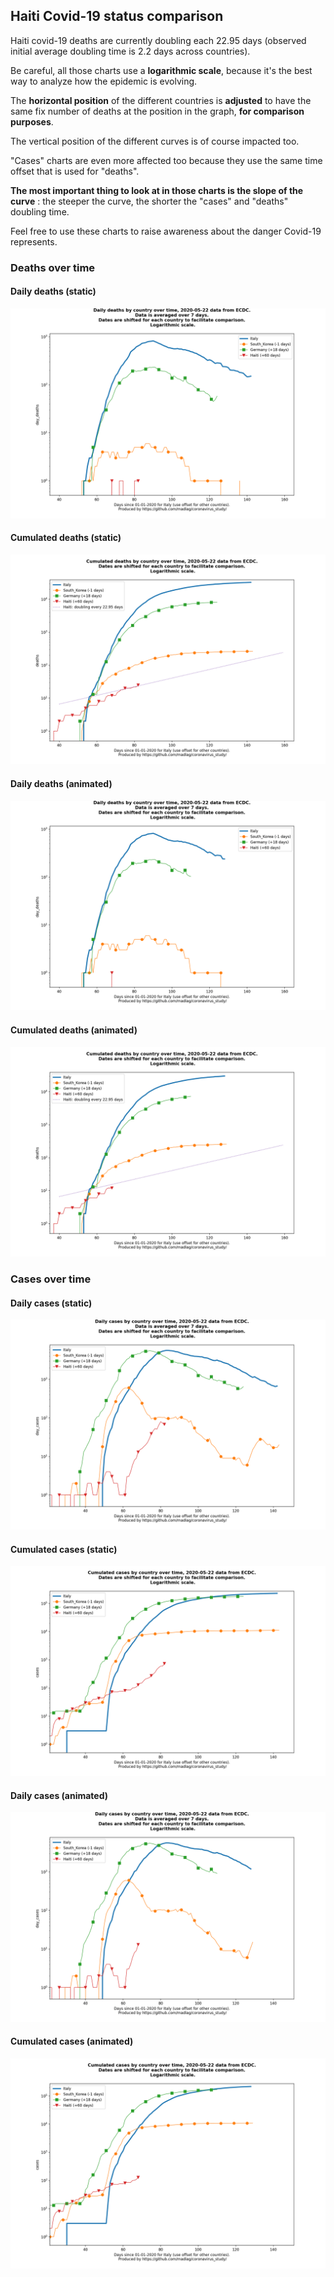 ## Haiti Covid-19 status comparison 

Haiti covid-19 deaths are currently doubling each 22.95 days (observed initial average doubling time is 2.2 days across countries).



Be careful, all those charts use a **logarithmic scale**, because it's the best way to analyze how the epidemic is evolving.
 
The **horizontal position** of the different countries is **adjusted** to have the same fix number of deaths at the position in the graph, **for comparison purposes**.

The vertical position of the different curves is of course impacted too.

"Cases" charts are even more affected too because they use the same time offset that is used for "deaths".

**The most important thing to look at in those charts is the slope of the curve** : the steeper the curve, the shorter the "cases" and "deaths" doubling time.

Feel free to use these charts to raise awareness about the danger Covid-19 represents. 


 
### Deaths over time
 
#### Daily deaths (static)
![Haiti covid-19 daily deaths static chart](https://raw.githubusercontent.com/madlag/coronavirus_study/master/notebooks/graphs/2020-05-22/countries/Haiti/2020-05-22_Haiti_day_deaths.png "Haiti covid-19 day_deaths static chart")   
 
#### Cumulated deaths (static)
![Haiti covid-19 cumulated deaths static chart](https://raw.githubusercontent.com/madlag/coronavirus_study/master/notebooks/graphs/2020-05-22/countries/Haiti/2020-05-22_Haiti_deaths.png "Haiti covid-19 deaths static chart")   
 
#### Daily deaths (animated)
![Haiti covid-19 daily deaths animated chart](https://raw.githubusercontent.com/madlag/coronavirus_study/master/notebooks/graphs/2020-05-22/countries/Haiti/2020-05-22_Haiti_day_deaths.gif "Haiti covid-19 day_deaths animated chart")   
 
#### Cumulated deaths (animated)
![Haiti covid-19 cumulated deaths animated chart](https://raw.githubusercontent.com/madlag/coronavirus_study/master/notebooks/graphs/2020-05-22/countries/Haiti/2020-05-22_Haiti_deaths.gif "Haiti covid-19 deaths animated chart")   

 
### Cases over time
 
#### Daily cases (static)
![Haiti covid-19 daily cases static chart](https://raw.githubusercontent.com/madlag/coronavirus_study/master/notebooks/graphs/2020-05-22/countries/Haiti/2020-05-22_Haiti_day_cases.png "Haiti covid-19 day_cases static chart")   
 
#### Cumulated cases (static)
![Haiti covid-19 cumulated cases static chart](https://raw.githubusercontent.com/madlag/coronavirus_study/master/notebooks/graphs/2020-05-22/countries/Haiti/2020-05-22_Haiti_cases.png "Haiti covid-19 cases static chart")   
 
#### Daily cases (animated)
![Haiti covid-19 daily cases animated chart](https://raw.githubusercontent.com/madlag/coronavirus_study/master/notebooks/graphs/2020-05-22/countries/Haiti/2020-05-22_Haiti_day_cases.gif "Haiti covid-19 day_cases animated chart")   
 
#### Cumulated cases (animated)
![Haiti covid-19 cumulated cases animated chart](https://raw.githubusercontent.com/madlag/coronavirus_study/master/notebooks/graphs/2020-05-22/countries/Haiti/2020-05-22_Haiti_cases.gif "Haiti covid-19 cases animated chart")   

